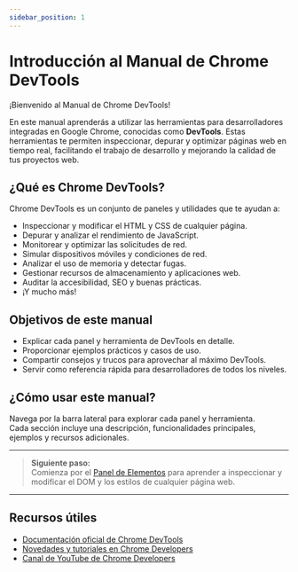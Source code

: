 ```yaml
---
sidebar_position: 1
---
```


# Introducción al Manual de Chrome DevTools

¡Bienvenido al Manual de Chrome DevTools!

En este manual aprenderás a utilizar las herramientas para desarrolladores integradas en Google Chrome, conocidas como **DevTools**. Estas herramientas te permiten inspeccionar, depurar y optimizar páginas web en tiempo real, facilitando el trabajo de desarrollo y mejorando la calidad de tus proyectos web.

## ¿Qué es Chrome DevTools?

Chrome DevTools es un conjunto de paneles y utilidades que te ayudan a:

- Inspeccionar y modificar el HTML y CSS de cualquier página.
- Depurar y analizar el rendimiento de JavaScript.
- Monitorear y optimizar las solicitudes de red.
- Simular dispositivos móviles y condiciones de red.
- Analizar el uso de memoria y detectar fugas.
- Gestionar recursos de almacenamiento y aplicaciones web.
- Auditar la accesibilidad, SEO y buenas prácticas.
- ¡Y mucho más!

## Objetivos de este manual

- Explicar cada panel y herramienta de DevTools en detalle.
- Proporcionar ejemplos prácticos y casos de uso.
- Compartir consejos y trucos para aprovechar al máximo DevTools.
- Servir como referencia rápida para desarrolladores de todos los niveles.

## ¿Cómo usar este manual?

Navega por la barra lateral para explorar cada panel y herramienta.  
Cada sección incluye una descripción, funcionalidades principales, ejemplos y recursos adicionales.

---

> **Siguiente paso:**  
> Comienza por el [Panel de Elementos](./elements-panel.md) para aprender a inspeccionar y modificar el DOM y los estilos de cualquier página web.

---

## Recursos útiles

- [Documentación oficial de Chrome DevTools](https://developer.chrome.com/docs/devtools)
- [Novedades y tutoriales en Chrome Developers](https://developer.chrome.com/)
- [Canal de YouTube de Chrome Developers](https://www.youtube.com/user/ChromeDevelopers)